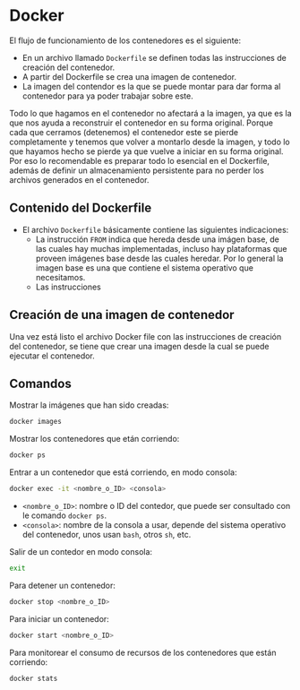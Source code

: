# Docker

El flujo de funcionamiento de los contenedores es el siguiente:
* En un archivo llamado `Dockerfile` se definen todas las instrucciones 
  de creación del contenedor.
* A partir del Dockerfile se crea una imagen de contenedor.
* La imagen del contendor es la que se puede montar para dar forma al
  contenedor para ya poder trabajar sobre este. 

Todo lo que hagamos en el contenedor no afectará a la imagen, ya que
es la que nos ayuda a reconstruir el contenedor en su forma original.
Porque cada que cerramos (detenemos) el contenedor este se pierde 
completamente y tenemos que volver a montarlo desde la imagen, y todo
lo que hayamos hecho se pierde ya que vuelve a iniciar en su forma original.
Por eso lo recomendable es preparar todo lo esencial en el Dockerfile, además
de definir un almacenamiento persistente para no perder los archivos generados
en el contenedor.

## Contenido del Dockerfile

* El archivo `Dockerfile` básicamente contiene las siguientes indicaciones:
  * La instrucción `FROM` indica que hereda desde una imágen base, de las 
    cuales hay muchas implementadas, incluso hay plataformas que proveen 
    imágenes base desde las cuales heredar. Por lo general la imagen base
    es una que contiene el sistema operativo que necesitamos.
  * Las instrucciones 

## Creación de una imagen de contenedor

Una vez está listo el archivo Docker file con las instrucciones de creación
del contenedor, se tiene que crear una imagen desde la cual se puede ejecutar
el contenedor.

## Comandos

Mostrar la imágenes que han sido creadas:
```bash
docker images
```

Mostrar los contenedores que etán corriendo:
```bash
docker ps
```

Entrar a un contenedor que está corriendo, en modo consola:
```bash
docker exec -it <nombre_o_ID> <consola>
```
* `<nombre_o_ID>`: nombre o ID del contedor, que puede ser consultado con le comando `docker ps`.
* `<consola>`: nombre de la consola a usar, depende del sistema operativo del contenedor, unos usan `bash`, otros `sh`, etc.

Salir de un contedor en modo consola:
```bash
exit
```

Para detener un contenedor:
```bash
docker stop <nombre_o_ID>
```

Para iniciar un contenedor:
```bash
docker start <nombre_o_ID>
```

Para monitorear el consumo de recursos de los contenedores que están corriendo:
```bash
docker stats
```